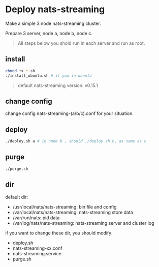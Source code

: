 # Deploy nats-streaming

Make a simple 3 node nats-streaming cluster.

Prepare 3 server, node a, node b, node c.

> All steps below you shold run in each server and run as root.

## install
```bash
chmod +x *.sh
./install_ubuntu.sh # if you in ubuntu
```

> default nats-streaming version: v0.15.1

## change config

change config nats-streaming-(a/b/c).conf for your situation.

## deploy
```bash
./deploy.sh a # in node b , should ./deploy.sh b, as same as c
```

## purge
```bash
./purge.sh
```

## dir

default dir:

- /usr/local/nats/nats-streaming: bin file and config
- /var/local/nats/nats-streaming: nats-streaming store data
- /var/run/nats: pid data 
- /var/log/nats/nats-streaming: nats-streaming server and cluster log

if you want to change these dir, you should modify:
- deploy.sh
- nats-streaming-xx.conf
- nats-streaming.service
- purge.sh
